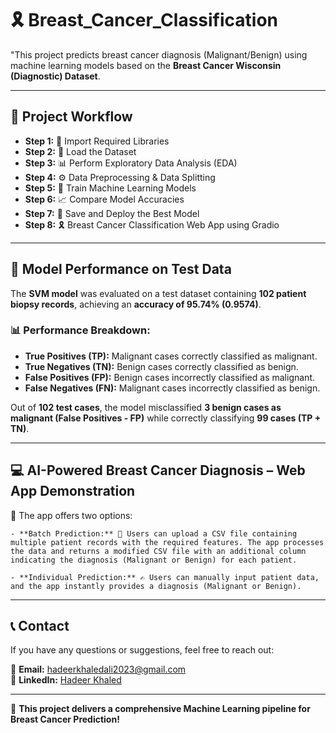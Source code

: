 # 🎗️ Breast_Cancer_Classification
"This project predicts breast cancer diagnosis (Malignant/Benign) using machine learning models based on the **Breast Cancer Wisconsin (Diagnostic) Dataset**.

---

## 📑 Project Workflow
- **Step 1:** 📂 Import Required Libraries
- **Step 2:** 📂 Load the Dataset  
- **Step 3:** 📊 Perform Exploratory Data Analysis (EDA)  
- **Step 4:** ⚙️ Data Preprocessing  & Data Splitting  
- **Step 5:** 🤖 Train Machine Learning Models  
- **Step 6:** 📈 Compare Model Accuracies  
- **Step 7:** 💾 Save and Deploy the Best Model  
- **Step 8:** 🎗️ Breast Cancer Classification Web App using Gradio 

---
## 🔬 Model Performance on Test Data

The **SVM model** was evaluated on a test dataset containing **102 patient biopsy records**, achieving an **accuracy of 95.74% (0.9574)**.

### 📊 Performance Breakdown:
- **True Positives (TP):** Malignant cases correctly classified as malignant.  
- **True Negatives (TN):** Benign cases correctly classified as benign.  
- **False Positives (FP):** Benign cases incorrectly classified as malignant.  
- **False Negatives (FN):** Malignant cases incorrectly classified as benign.  

Out of **102 test cases**, the model misclassified **3 benign cases as malignant (False Positives - FP)** while correctly classifying **99 cases (TP + TN)**.

---
## 💻 AI-Powered Breast Cancer Diagnosis – Web App Demonstration

 🔹 The app offers two options:
 
    - **Batch Prediction:** 📂 Users can upload a CSV file containing multiple patient records with the required features. The app processes the data and returns a modified CSV file with an additional column indicating the diagnosis (Malignant or Benign) for each patient.
    
    - **Individual Prediction:** ✍️ Users can manually input patient data, and the app instantly provides a diagnosis (Malignant or Benign).

---
## 📞 Contact  
If you have any questions or suggestions, feel free to reach out:  

📧 **Email:** hadeerkhaledali2023@gmail.com  
🔗 **LinkedIn:** [Hadeer Khaled](https://www.linkedin.com/in/hadeer-khaled-b18050210)  

---

🚀 **This project delivers a comprehensive Machine Learning pipeline for Breast Cancer Prediction!**  
